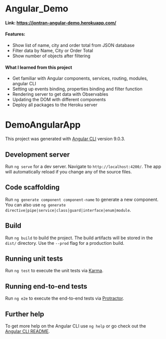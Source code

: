 
# Angular_Demo

#### Link: https://jontran-angular-demo.herokuapp.com/ 

#### Features:
- Show list of name, city and order total from JSON database
- Filter data by Name, City or Order Total
- Show number of objects after filtering

#### What I learned from this project
- Get familiar with Angular components, services, routing, modules, angular CLI
- Setting up events binding, properties binding and filter function
- Rendering server to get data with Observables
-	Updating the DOM with different components
-	Deploy all packages to the Heroku server


# DemoAngularApp

This project was generated with [Angular CLI](https://github.com/angular/angular-cli) version 9.0.3.

## Development server

Run `ng serve` for a dev server. Navigate to `http://localhost:4200/`. The app will automatically reload if you change any of the source files.

## Code scaffolding

Run `ng generate component component-name` to generate a new component. You can also use `ng generate directive|pipe|service|class|guard|interface|enum|module`.

## Build

Run `ng build` to build the project. The build artifacts will be stored in the `dist/` directory. Use the `--prod` flag for a production build.

## Running unit tests

Run `ng test` to execute the unit tests via [Karma](https://karma-runner.github.io).

## Running end-to-end tests

Run `ng e2e` to execute the end-to-end tests via [Protractor](http://www.protractortest.org/).

## Further help

To get more help on the Angular CLI use `ng help` or go check out the [Angular CLI README](https://github.com/angular/angular-cli/blob/master/README.md).
